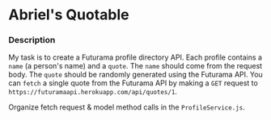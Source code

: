 # Abriel's Quotable

### Description

My task is to create a Futurama profile directory API. Each profile contains a `name` (a person's name) and a `quote`. The `name` should come from the request body. The `quote` should be randomly generated using the Futurama API. You can `fetch` a single quote from the Futurama API by making a `GET` request to `https://futuramaapi.herokuapp.com/api/quotes/1`.

Organize fetch request & model method calls in the `ProfileService.js`.


